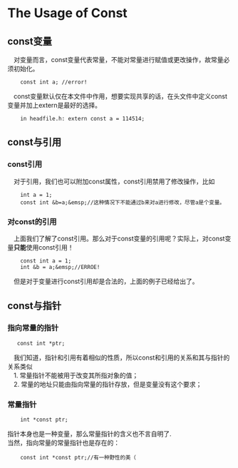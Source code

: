 # The Usage of Const
## const变量
&emsp;对变量而言，const变量代表常量，不能对常量进行赋值或更改操作，故常量必须初始化。  

        const int a; //error!  
&emsp;const变量默认仅在本文件中作用，想要实现共享的话，在头文件中定义const变量并加上extern是最好的选择。  

        in headfile.h: extern const a = 114514;  
## const与引用  
### const引用
&emsp;对于引用，我们也可以附加const属性，const引用禁用了修改操作，比如  
  
        int a = 1;  
        const int &b=a;&emsp;//这种情况下不能通过b来对a进行修改，尽管a是个变量。  
        
### 对const的引用
&emsp;上面我们了解了const引用。那么对于const变量的引用呢？实际上，对const变量**只能**使用const引用！  
  
        const int a = 1;  
        int &b = a;&emsp;//ERROE!  
        
&emsp;但是对于变量进行const引用却是合法的，上面的例子已经给出了。  
## const与指针  
### 指向常量的指针  
       const int *ptr;
&emsp;我们知道，指针和引用有着相似的性质，所以const和引用的关系和其与指针的关系类似  
&emsp;1. 常量指针不能被用于改变其所指对象的值；  
&emsp;2. 常量的地址只能由指向常量的指针存放，但是变量没有这个要求；  
  
### 常量指针  
        int *const ptr;  
指针本身也是一种变量，那么常量指针的含义也不言自明了.  
当然，指向常量的常量指针也是存在的： 

        const int *const ptr;//有一种野性的美（  
        



